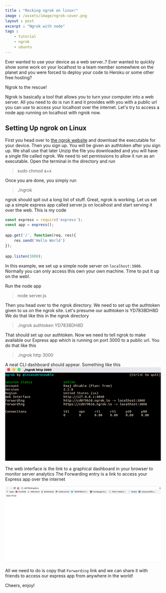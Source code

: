 ```yaml
---
title : "Rocking ngrok on linux!"
image : /assets/image/ngrok-cover.png
layout : post
excerpt : "Ngrok with node"
tags : 
    - tutorial
    - ngrok
    - ubuntu
---
```


Ever wanted to use your device as a web server..?
Ever wanted to quickly show some work on your localhost to a team member somewhere on the planet and you were
forced to deploy your code to Heroku or some other free hosting?

Ngrok to the rescue!

Ngrok is basically a tool that allows you to turn your computer into a web server. All you need to do is
run it and it provides with you with a public url you can use to access your localhost over the internet.
Let's try to access a node app running on localhost with ngrok now.

## Setting Up ngrok on Linux 
First you head over to [the ngrok website](https://ngrok.com/download) and download the executable for 
your device. Then you sign up. You will be given an authtoken after you sign up. We shall use that later
Unzip the file you downloaded and you will have a single file called ngrok. We need to set permissions to allow
it run as an executable. Open the terminal in the directory and run 
> sudo chmod a+x

Once you are done, you simply run
> ./ngrok

ngrok should spit out a long list of stuff. Great, ngrok is working. Let us set up a simple express
app called server.js on localhost and start serving it over the web. This is my code

``` javascript
const express = require('express');
const app = express();

app.get('/', function(req, res){
    res.send('Hello World')
});

app.listen(3000);
```

In this example, we set up a simple node server on ``` localhost:3000 ```. Normally you can only access this own 
your own machine. Time to put it up on the web!.

Run the node app
> node server.js

Then you head over to the ngrok directory. We need to set up the authtoken given to us on the ngrok site.
Let's presume our authtoken is YD7838DH8D
We do that like this in the ngrok directory
> ./ngrok authtoken YD7838DH8D

That should set up our authtoken. Now we need to tell ngrok to make available our Express app which is 
running on port 3000 to a public url. You do that like this 
> ./ngrok http 3000

A neat CLI dashboard should appear. Something like this 
![ngrok-cli](/assets/image/ngrok-dashboard.png)

The web interface is the link to a graphical dashboard in your browser to monitor server analytics
The Forwarding entry is a link to access your Express app over the internet

![final](/assets/image/ngrok-final.png)

All we need to do is copy that `Forwarding` link and we can share it with friends to access our express app
from anywhere in the world!


Cheers, enjoy!
